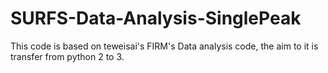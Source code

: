 # SURFS-Data-Analysis-SinglePeak
This code is based on teweisai's FIRM's Data analysis code, the aim to it is transfer from python 2 to 3.
